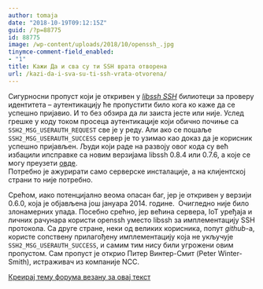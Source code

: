 ```yaml
---
author: tomaja
date: "2018-10-19T09:12:15Z"
guid: /?p=88775
id: 88775
image: /wp-content/uploads/2018/10/openssh_.jpg
tinymce-comment-field_enabled:
- "1"
title: Kaжи Да и сва су ти SSH врата отворена
url: /kazi-da-i-sva-su-ti-ssh-vrata-otvorena/
---
```

Сигурносни пропуст који је откривен у <a href="https://www.libssh.org/2018/10/16/libssh-0-8-4-and-0-7-6-security-and-bugfix-release/" target="_blank" rel="noopener"><em>libssh SSH</em></a> билиотеци за проверу идентитета &#8211; аутентикацију ће пропустити било кога ко каже да се успешно пријавио. И то без обзира да ли заиста јесте или није. Услед грешке у коду током просеца аутентикације који обично почиње са `SSH2_MSG_USERAUTH_REQUEST` све је у реду. Али ако се пошаље `SSH2_MSG_USERAUTH_SUCCESS` сервер је то узимао као доказ да је корисник успешно пријављен. Људи који раде на развоју овог кода су већ избацили ипсправке са новим верзијама libssh 0.8.4 или 0.7.6, а које се могу преузети <a href="https://www.libssh.org/files/" target="_blank" rel="noopener">овде</a>.  
Потребно је ажурирати само серверске инсталације, а на клијентској страни то није потребно.

Срећом, иако потенцијално веома опасан баг, јер је откривен у верзији 0.6.0, која је објављена још јануара 2014. године.  Очигледно није било злонамерних упада. Посебно срећно, јер већина сервера, IoT уређаја и личних рачунара користи openssh уместо libssh за имплементацију SSH протокола. Са друге стране, неки од великих корисника, попут _github_-a, користе сопствену прилагођену имплементацију која не укључује `SSH2_MSG_USERAUTH_SUCCESS`, и самим тим нису били угрожени овим пропустом. Сам пропуст је открио Питер Винтер-Смит (Peter Winter-Smith), истраживач из компаније NCC.

[Креирај тему форума везану за овај текст](https://linuxo.org/nova-tema-na-forumu/?se_pid=88775)